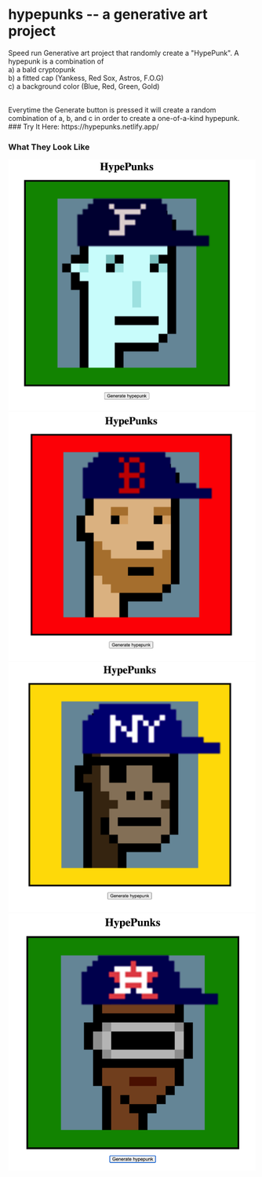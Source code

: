 # hypepunks -- a generative art project

Speed run Generative art project that randomly create a "HypePunk". A hypepunk is a combination of <br>
a) a bald cryptopunk <br>
b) a fitted cap (Yankess, Red Sox, Astros, F.O.G) <br>
c) a background color (Blue, Red, Green, Gold) <br>

<br>
Everytime the Generate button is pressed it will create a random combination of a, b, and c
in order to create a one-of-a-kind hypepunk.

<br>
### Try It Here:
https://hypepunks.netlify.app/

### What They Look Like
![img1](./images/pfp1.png)
![img2](./images/pfp2.png)
![img3](./images/pfp3.png)
![img4](./images/pfp4.png)
